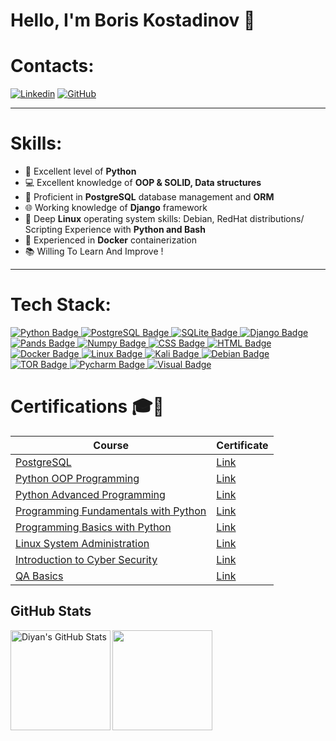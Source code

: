 # Hello, I'm Boris Kostadinov 👋
# Contacts:
[![Linkedin](https://img.shields.io/badge/-LinkedIn-blue?style=flat&logo=Linkedin&logoColor=white)](https://www.linkedin.com/in/boris-kostadinov-a7a6bb292/)
[![GitHub](https://img.shields.io/badge/-Github-000000?style=flat-square&logo=Github&logoColor=white)](https://github.com/boriskostadinov96)

---

# Skills:

- 🐍 Excellent level of **Python**
- 💻 Excellent knowledge of **OOP & SOLID, Data structures**
- 🐘 Proficient in **PostgreSQL** database management and **ORM**
- 🌐 Working knowledge of **Django** framework
- 🐧 Deep **Linux** operating system skills: Debian, RedHat distributions/ Scripting Experience with **Python and Bash**
- 🐳 Experienced in **Docker** containerization
- 📚 Willing To Learn And Improve !

---

# Tech Stack:
<a href="your-python-URL">
    <img src="https://img.shields.io/badge/python-3670A0?style=for-the-badge&logo=python&logoColor=ffdd54" alt="Python Badge"/>
  </a>

<a href="your-postgre-URL">
    <img src="https://img.shields.io/badge/postgres-%23316192.svg?style=for-the-badge&logo=postgresql&logoColor=white" alt="PostgreSQL Badge"/>
  </a>

<a href="your-sqlite-URL">
    <img src="https://img.shields.io/badge/sqlite-%2307405e.svg?style=for-the-badge&logo=sqlite&logoColor=white" alt="SQLite Badge"/>
  </a>

<a href="your-django-URL">
    <img src="https://img.shields.io/badge/django-%23092E20.svg?style=for-the-badge&logo=django&logoColor=white" alt="Django Badge"/>
  </a>

<a href="your-pandas-URL">
    <img src="https://img.shields.io/badge/pandas-%23150458.svg?style=for-the-badge&logo=pandas&logoColor=white" alt="Pands Badge"/>
  </a>
  
  <a href="your-numpy-URL">
    <img src="https://img.shields.io/badge/numpy-%23013243.svg?style=for-the-badge&logo=numpy&logoColor=white" alt="Numpy Badge"/>
  </a>

<a href="your-css-URL">
    <img src="https://img.shields.io/badge/css3-%231572B6.svg?style=for-the-badge&logo=css3&logoColor=white" alt="CSS Badge"/>
  </a>
  
  <a href="your-html-URL">
    <img src="https://img.shields.io/badge/html5-%23E34F26.svg?style=for-the-badge&logo=html5&logoColor=white" alt="HTML Badge"/>
  </a>
  
  <a href="your-docker-URL">
    <img src="https://img.shields.io/badge/docker-%230db7ed.svg?style=for-the-badge&logo=docker&logoColor=white" alt="Docker Badge"/>
  </a>
  
  <a href="your-linux-URL">
    <img src="https://img.shields.io/badge/Linux-FCC624?style=for-the-badge&logo=linux&logoColor=black" alt="Linux Badge"/>
  </a>

<a href="your-kali-URL">
    <img src="https://img.shields.io/badge/Kali-268BEE?style=for-the-badge&logo=kalilinux&logoColor=white" alt="Kali Badge"/>
  </a>

<a href="your-debian-URL">
    <img src="https://img.shields.io/badge/Debian-D70A53?style=for-the-badge&logo=debian&logoColor=white" alt="Debian Badge"/>
  </a>

<a href="your-tor-URL">
    <img src="https://img.shields.io/badge/tor-%237E4798.svg?style=for-the-badge&logo=tor-project&logoColor=white" alt="TOR Badge"/>
  </a>
  
<a href="your-pycharm-URL">
    <img src="https://img.shields.io/badge/pycharm-143?style=for-the-badge&logo=pycharm&logoColor=black&color=black&labelColor=green" alt="Pycharm Badge"/>
  </a>

<a href="your-visuol-URL">
    <img src="https://img.shields.io/badge/Visual%20Studio%20Code-0078d7.svg?style=for-the-badge&logo=visual-studio-code&logoColor=white" alt="Visual Badge"/>
  </a>

  
<h1> Certifications 🎓📜 </h1>

| **Course**                                                            | **Certificate**                                                   |
| --------------------------------------------------------------------- | ---------------------------------------------------------- |
| <a href="https://softuni.bg/trainings/4536/postgresql-may-2024" > PostgreSQL </a>         | <a href=https://softuni.bg/certificates/details/217128/8501b910> Link</a> |
| <a href="https://softuni.bg/trainings/4371/python-oop-february-2024" > Python OOP Programming </a>         | <a href=https://softuni.bg/certificates/details/211515/f2649dad> Link</a> |
| <a href="https://softuni.bg/trainings/4370/python-advanced-january-2024" > Python Advanced Programming </a>         | <a href=https://softuni.bg/certificates/details/203693/7803646f> Link</a> |
| <a href="https://softuni.bg/trainings/4222/programming-fundamentals-with-python-september-2023" > Programming Fundamentals with Python </a>         | <a href="https://softuni.bg/certificates/details/195031/cfac6859"> Link</a> |
| <a href="https://softuni.bg/trainings/4162/programming-basics-with-python-july-2023" > Programming Basics with Python </a>         | <a href="https://softuni.bg/certificates/details/182643/2ed01870"> Link</a> |
| <a href="https://softuni.bg/trainings/4195/linux-system-administration-september-2023" > Linux System Administration </a>         | <a href="https://softuni.bg/certificates/details/191233/7be7c5fb"> Link</a> |
| <a href="https://softuni.bg/trainings/4268/introduction-to-cyber-security-september-2023" > Introduction to Cyber Security </a>         | <a href="https://softuni.bg/certificates/details/186335/a4763227"> Link</a> |
| <a href="https://softuni.bg/trainings/4258/qa-basics-july-2023"> QA Basics </a> | <a href="https://softuni.bg/certificates/details/177218/d19ff598"> Link</a> |

## GitHub Stats

<div>
  <img height="160" align="left" alt="Diyan's GitHub Stats" src="https://github-readme-stats-git-masterrstaa-rickstaa.vercel.app/api?username=boriskostadinov96&show_icons=true&hide_border=false&title_color=ff652f&icon_color=FFE400&bg_color=09131B&text_color=ffffff&border_color=0c1a25" />
  <img height="160" src="https://github-readme-stats-git-masterrstaa-rickstaa.vercel.app/api/top-langs/?username=boriskostadinov96&layout=compact&bg_color=09131B&hide_border=true" />
</div>
